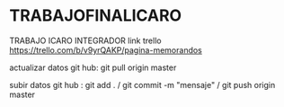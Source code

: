 # TRABAJOFINALICARO
TRABAJO ICARO INTEGRADOR
link trello
https://trello.com/b/v9yrQAKP/pagina-memorandos


actualizar datos git hub:  git pull origin master

subir datos git hub :  git add .      /   git commit -m "mensaje"   / git push origin master

